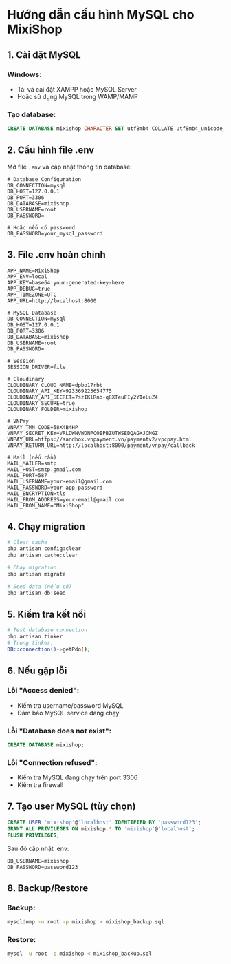 # Hướng dẫn cấu hình MySQL cho MixiShop

## 1. Cài đặt MySQL

### Windows:

-   Tải và cài đặt XAMPP hoặc MySQL Server
-   Hoặc sử dụng MySQL trong WAMP/MAMP

### Tạo database:

```sql
CREATE DATABASE mixishop CHARACTER SET utf8mb4 COLLATE utf8mb4_unicode_ci;
```

## 2. Cấu hình file .env

Mở file `.env` và cập nhật thông tin database:

```env
# Database Configuration
DB_CONNECTION=mysql
DB_HOST=127.0.0.1
DB_PORT=3306
DB_DATABASE=mixishop
DB_USERNAME=root
DB_PASSWORD=

# Hoặc nếu có password
DB_PASSWORD=your_mysql_password
```

## 3. File .env hoàn chỉnh

```env
APP_NAME=MixiShop
APP_ENV=local
APP_KEY=base64:your-generated-key-here
APP_DEBUG=true
APP_TIMEZONE=UTC
APP_URL=http://localhost:8000

# MySQL Database
DB_CONNECTION=mysql
DB_HOST=127.0.0.1
DB_PORT=3306
DB_DATABASE=mixishop
DB_USERNAME=root
DB_PASSWORD=

# Session
SESSION_DRIVER=file

# Cloudinary
CLOUDINARY_CLOUD_NAME=dpbo17rbt
CLOUDINARY_API_KEY=923369223654775
CLOUDINARY_API_SECRET=7szIKlRno-q8XTeuFIy2YIeLuZ4
CLOUDINARY_SECURE=true
CLOUDINARY_FOLDER=mixishop

# VNPay
VNPAY_TMN_CODE=58X4B4HP
VNPAY_SECRET_KEY=VRLDWNVWDNPCOEPBZUTWSEDQAGXJCNGZ
VNPAY_URL=https://sandbox.vnpayment.vn/paymentv2/vpcpay.html
VNPAY_RETURN_URL=http://localhost:8000/payment/vnpay/callback

# Mail (nếu cần)
MAIL_MAILER=smtp
MAIL_HOST=smtp.gmail.com
MAIL_PORT=587
MAIL_USERNAME=your-email@gmail.com
MAIL_PASSWORD=your-app-password
MAIL_ENCRYPTION=tls
MAIL_FROM_ADDRESS=your-email@gmail.com
MAIL_FROM_NAME="MixiShop"
```

## 4. Chạy migration

```bash
# Clear cache
php artisan config:clear
php artisan cache:clear

# Chạy migration
php artisan migrate

# Seed data (nếu có)
php artisan db:seed
```

## 5. Kiểm tra kết nối

```bash
# Test database connection
php artisan tinker
# Trong tinker:
DB::connection()->getPdo();
```

## 6. Nếu gặp lỗi

### Lỗi "Access denied":

-   Kiểm tra username/password MySQL
-   Đảm bảo MySQL service đang chạy

### Lỗi "Database does not exist":

```sql
CREATE DATABASE mixishop;
```

### Lỗi "Connection refused":

-   Kiểm tra MySQL đang chạy trên port 3306
-   Kiểm tra firewall

## 7. Tạo user MySQL (tùy chọn)

```sql
CREATE USER 'mixishop'@'localhost' IDENTIFIED BY 'password123';
GRANT ALL PRIVILEGES ON mixishop.* TO 'mixishop'@'localhost';
FLUSH PRIVILEGES;
```

Sau đó cập nhật .env:

```env
DB_USERNAME=mixishop
DB_PASSWORD=password123
```

## 8. Backup/Restore

### Backup:

```bash
mysqldump -u root -p mixishop > mixishop_backup.sql
```

### Restore:

```bash
mysql -u root -p mixishop < mixishop_backup.sql
```

